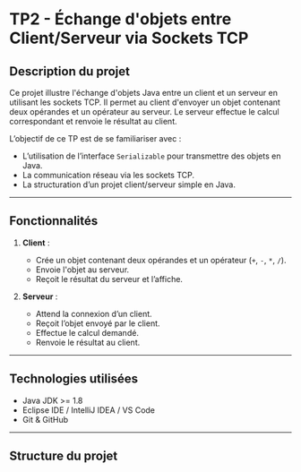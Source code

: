# TP2 - Échange d'objets entre Client/Serveur via Sockets TCP

## Description du projet
Ce projet illustre l'échange d'objets Java entre un client et un serveur en utilisant les sockets TCP. Il permet au client d'envoyer un objet contenant deux opérandes et un opérateur au serveur. Le serveur effectue le calcul correspondant et renvoie le résultat au client.

L’objectif de ce TP est de se familiariser avec :
- L’utilisation de l’interface `Serializable` pour transmettre des objets en Java.
- La communication réseau via les sockets TCP.
- La structuration d’un projet client/serveur simple en Java.

---

## Fonctionnalités

1. **Client** :
   - Crée un objet contenant deux opérandes et un opérateur (`+`, `-`, `*`, `/`).
   - Envoie l'objet au serveur.
   - Reçoit le résultat du serveur et l’affiche.

2. **Serveur** :
   - Attend la connexion d’un client.
   - Reçoit l’objet envoyé par le client.
   - Effectue le calcul demandé.
   - Renvoie le résultat au client.

---

## Technologies utilisées

- Java JDK >= 1.8
- Eclipse IDE / IntelliJ IDEA / VS Code
- Git & GitHub

---

## Structure du projet

